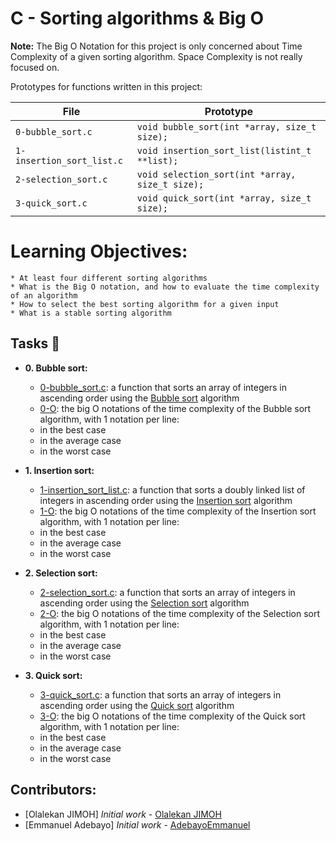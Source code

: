 # C - Sorting algorithms & Big O
**Note:** The Big O Notation for this project is only concerned about Time Complexity of a given sorting algorithm.
Space Complexity is not really focused on.

Prototypes for functions written in this project:

| File                       | Prototype                             	      |
| -------------------------- | --------------------------------------- 	      |
| `0-bubble_sort.c`          | `void bubble_sort(int *array, size_t size);`   |
| `1-insertion_sort_list.c`  | `void insertion_sort_list(listint_t **list);`  |
| `2-selection_sort.c`       | `void selection_sort(int *array, size_t size);`|
| `3-quick_sort.c`           | `void quick_sort(int *array, size_t size);`    |

# Learning Objectives:
	* At least four different sorting algorithms
	* What is the Big O notation, and how to evaluate the time complexity of an algorithm
	* How to select the best sorting algorithm for a given input
	* What is a stable sorting algorithm


## Tasks :page_with_curl:
* **0. Bubble sort:**
	* [0-bubble_sort.c](./0-bubble_sort.c): a function that sorts an array of integers in ascending order using the [Bubble sort](https://en.wikipedia.org/wiki/Bubble_sort) algorithm
	* [0-O](./0-O): the big O notations of the time complexity of the Bubble sort algorithm, with 1 notation per line:
	* in the best case
	* in the average case
	* in the worst case

* **1. Insertion sort:**
	* [1-insertion_sort_list.c](./1-insertion_sort_list.c): a function that sorts a doubly linked list of integers in ascending order using the [Insertion sort](https://en.wikipedia.org/wiki/Insertion_sort) algorithm
	* [1-O](./1-O):  the big O notations of the time complexity of the Insertion sort algorithm, with 1 notation per line:
	* in the best case
	* in the average case
	* in the worst case

* **2. Selection sort:**
	* [2-selection_sort.c](./2-selection_sort.c): a function that sorts an array of integers in ascending order using the [Selection sort](https://en.wikipedia.org/wiki/Selection_sort) algorithm
	* [2-O](./2-O): the big O notations of the time complexity of the Selection sort algorithm, with 1 notation per line:
	* in the best case
	* in the average case
	* in the worst case

* **3. Quick sort:**
	* [3-quick_sort.c](./3-quick_sort.c): a function that sorts an array of integers in ascending order using the [Quick sort](https://en.wikipedia.org/wiki/Quicksort) algorithm
	* [3-O](./3-O): the big O notations of the time complexity of the Quick sort algorithm, with 1 notation per line:
	* in the best case
	* in the average case
	* in the worst case

























## Contributors:
* [Olalekan JIMOH] *Initial work* - [Olalekan JIMOH](https://github.com/jasmin1002)
* [Emmanuel Adebayo] *Initial work* - [AdebayoEmmanuel](https://github.com/AdebayoEmmanuel)
